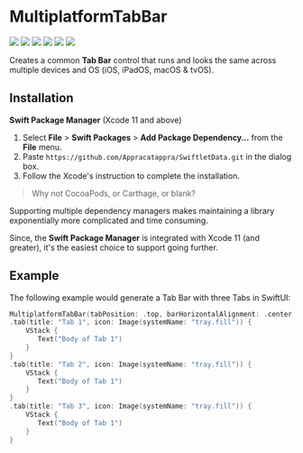 # MultiplatformTabBar

![](https://img.shields.io/badge/license-MIT-green) ![](https://img.shields.io/badge/maintained%3F-Yes-green) ![](https://img.shields.io/badge/iOS-13.0-red) ![](https://img.shields.io/badge/macOS-10.15-red) ![](https://img.shields.io/badge/tvOS-13.0-red)  ![](https://img.shields.io/badge/release-v1.0.0-blue)

Creates a common **Tab Bar** control that runs and looks the same across multiple devices and OS (iOS, iPadOS, macOS & tvOS).

<a name="Installation"></a>
## Installation

**Swift Package Manager** (Xcode 11 and above)

1. Select **File** > **Swift Packages** > **Add Package Dependency…** from the **File** menu.
2. Paste `https://github.com/Appracatappra/SwiftletData.git` in the dialog box.
3. Follow the Xcode's instruction to complete the installation.

> Why not CocoaPods, or Carthage, or blank?

Supporting multiple dependency managers makes maintaining a library exponentially more complicated and time consuming.

Since, the **Swift Package Manager** is integrated with Xcode 11 (and greater), it's the easiest choice to support going further.

## Example
 
 The following example would generate a Tab Bar with three Tabs in SwiftUI:
 
 ```swift
 MultiplatformTabBar(tabPosition: .top, barHorizontalAlignment: .center)
 .tab(title: "Tab 1", icon: Image(systemName: "tray.fill")) {
     VStack {
        Text("Body of Tab 1")
     }
 }
 .tab(title: "Tab 2", icon: Image(systemName: "tray.fill")) {
     VStack {
        Text("Body of Tab 1")
     }
 }
 .tab(title: "Tab 3", icon: Image(systemName: "tray.fill")) {
     VStack {
        Text("Body of Tab 1")
     }
 }
 ```